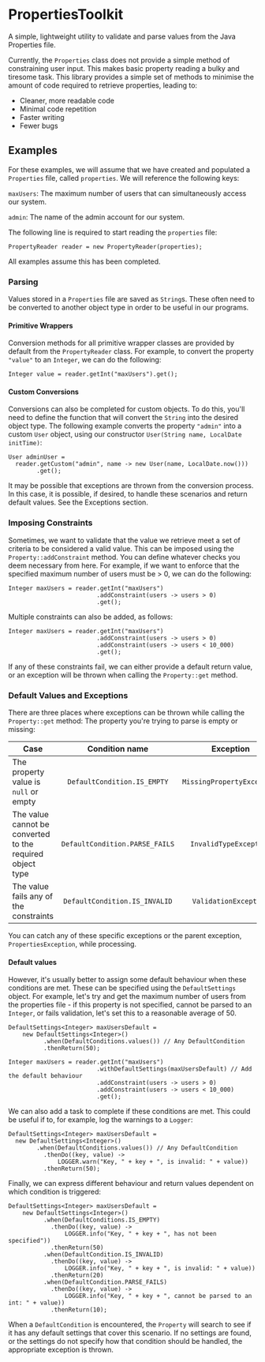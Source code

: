 # PropertiesToolkit

A simple, lightweight utility to validate and parse values from the Java Properties file.

Currently, the `Properties` class does not provide a simple method of constraining user input. This makes basic property reading a bulky and tiresome task. This library provides a simple set of methods to minimise the amount of code required to retrieve properties, leading to:
- Cleaner, more readable code
- Minimal code repetition
- Faster writing
- Fewer bugs

## Examples
For these examples, we will assume that we have created and populated a `Properties` file, called `properties`. We will reference the following keys:

`maxUsers`: The maximum number of users that can simultaneously access our system.

`admin`: The name of the admin account for our system.

The following line is required to start reading the `properties` file:
```
PropertyReader reader = new PropertyReader(properties);
```

All examples assume this has been completed.


### Parsing
Values stored in a `Properties` file are saved as `String`s. These often need to be converted to another object type in order to be useful in our programs.

#### Primitive Wrappers
Conversion methods for all primitive wrapper classes are provided by default from the `PropertyReader` class. For example, to convert the property `"value"` to an `Integer`, we can do the following:
```
Integer value = reader.getInt("maxUsers").get();
```

#### Custom Conversions
Conversions can also be completed for custom objects. To do this, you'll need to define the function that will convert the `String` into the desired object type. The following example converts the property `"admin"` into a custom `User` object, using our constructor `User(String name, LocalDate initTime)`:
```
User adminUser =
  reader.getCustom("admin", name -> new User(name, LocalDate.now()))
        .get();
```

It may be possible that exceptions are thrown from the conversion process. In this case, it is possible, if desired, to handle these scenarios and return default values. See the Exceptions section.

### Imposing Constraints
Sometimes, we want to validate that the value we retrieve meet a set of criteria to be considered a valid value. This can be imposed using the `Property::addConstraint` method. You can define whatever checks you deem necessary from here. For example, if we want to enforce that the specified maximum number of users must be > 0, we can do the following:

```
Integer maxUsers = reader.getInt("maxUsers")
                         .addConstraint(users -> users > 0)
                         .get();
```

Multiple constraints can also be added, as follows:
```
Integer maxUsers = reader.getInt("maxUsers")
                         .addConstraint(users -> users > 0)
                         .addConstraint(users -> users < 10_000)
                         .get();
```

If any of these constraints fail, we can either provide a default return value, or an exception will be thrown when calling the `Property::get` method.

### Default Values and Exceptions
There are three places where exceptions can be thrown while calling the `Property::get` method:
The property you're trying to parse is empty or missing:

| Case                                                      | Condition name                 | Exception                  |
| --------------------------------------------------------- |:------------------------------:|:--------------------------:|
| The property value is `null` or empty                     | `DefaultCondition.IS_EMPTY`    | `MissingPropertyException` |
| The value cannot be converted to the required object type | `DefaultCondition.PARSE_FAILS` | `InvalidTypeException`     |
| The value fails any of the constraints                    | `DefaultCondition.IS_INVALID`  | `ValidationException`      |

You can catch any of these specific exceptions or the parent exception, `PropertiesException`, while processing.

#### Default values
However, it's usually better to assign some default behaviour when these conditions are met. These can be specified using the `DefaultSettings` object. For example, let's try and get the maximum number of users from the properties file - if this property is not specified, cannot be parsed to an `Integer`, or fails validation, let's set this to a reasonable average of 50.

```
DefaultSettings<Integer> maxUsersDefault =
    new DefaultSettings<Integer>()
          .when(DefaultConditions.values()) // Any DefaultCondition
          .thenReturn(50);

Integer maxUsers = reader.getInt("maxUsers")
                         .withDefaultSettings(maxUsersDefault) // Add the default behaviour
                         .addConstraint(users -> users > 0)
                         .addConstraint(users -> users < 10_000)
                         .get();
```

We can also add a task to complete if these conditions are met. This could be useful if to, for example, log the warnings to a `Logger`:
```
DefaultSettings<Integer> maxUsersDefault =
  new DefaultSettings<Integer>()
        .when(DefaultConditions.values()) // Any DefaultCondition
          .thenDo((key, value) ->
              LOGGER.warn("Key, " + key + ", is invalid: " + value))
          .thenReturn(50);
```

Finally, we can express different behaviour and return values dependent on which condition is triggered:
```
DefaultSettings<Integer> maxUsersDefault =
    new DefaultSettings<Integer>()
          .when(DefaultConditions.IS_EMPTY)
            .thenDo((key, value) ->
                LOGGER.info("Key, " + key + ", has not been specified"))
            .thenReturn(50)
          .when(DefaultCondition.IS_INVALID)
            .thenDo((key, value) ->
                LOGGER.info("Key, " + key + ", is invalid: " + value))
            .thenReturn(20)
          .when(DefaultCondition.PARSE_FAILS)
            .thenDo((key, value) ->
                LOGGER.info("Key, " + key + ", cannot be parsed to an int: " + value))
            .thenReturn(10);
```

When a `DefaultCondition` is encountered, the `Property` will search to see if it has any default settings that cover this scenario. If no settings are found, or the settings do not specify how that condition should be handled, the appropriate exception is thrown.

